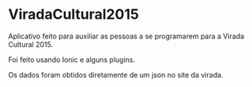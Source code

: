 # ViradaCultural2015

Aplicativo feito para auxiliar as pessoas a se programarem para a Virada Cultural 2015.

Foi feito usando Ionic e alguns plugins.

Os dados foram obtidos diretamente de um json no site da virada. 

